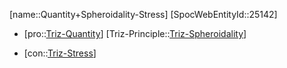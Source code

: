﻿---
type: TrizContradiction
aliases:
- Quantity+Spheroidality-Stress
license: CC BY-SA 4.0
copyright: https://github.com/SpocWeb
IsDeleted: false
IsReadOnly: false
Confidential: public
tags: 
- Triz/Contradiction
---
[name::Quantity+Spheroidality-Stress]
[SpocWebEntityId::25142]
+ [pro::[Triz-Quantity](tech/Triz/Parameter/Triz-Quantity.md)]
[Triz-Principle::[Triz-Spheroidality](tech/Triz/Principle/Triz-Spheroidality.md)]
- [con::[Triz-Stress](tech/Triz/Parameter/Triz-Stress.md)]


